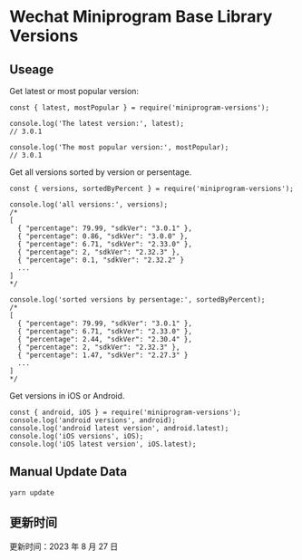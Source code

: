 
# Wechat Miniprogram Base Library Versions

## Useage

Get latest or most popular version:

```;
const { latest, mostPopular } = require('miniprogram-versions');

console.log('The latest version:', latest);
// 3.0.1

console.log('The most popular version:', mostPopular);
// 3.0.1

```

Get all versions sorted by version or persentage.

```
const { versions, sortedByPercent } = require('miniprogram-versions');

console.log('all versions:', versions);
/*
[
  { "percentage": 79.99, "sdkVer": "3.0.1" },
  { "percentage": 0.86, "sdkVer": "3.0.0" },
  { "percentage": 6.71, "sdkVer": "2.33.0" },
  { "percentage": 2, "sdkVer": "2.32.3" },
  { "percentage": 0.1, "sdkVer": "2.32.2" }
  ...
]
*/

console.log('sorted versions by persentage:', sortedByPercent);
/*
[
  { "percentage": 79.99, "sdkVer": "3.0.1" },
  { "percentage": 6.71, "sdkVer": "2.33.0" },
  { "percentage": 2.44, "sdkVer": "2.30.4" },
  { "percentage": 2, "sdkVer": "2.32.3" },
  { "percentage": 1.47, "sdkVer": "2.27.3" }
  ...
]
*/
```

Get versions in iOS or Android.

```
const { android, iOS } = require('miniprogram-versions');
console.log('android versions', android);
console.log('android latest version', android.latest);
console.log('iOS versions', iOS);
console.log('iOS latest version', iOS.latest);
```

## Manual Update Data

```
yarn update
```

## 更新时间

更新时间：2023 年 8 月 27 日
